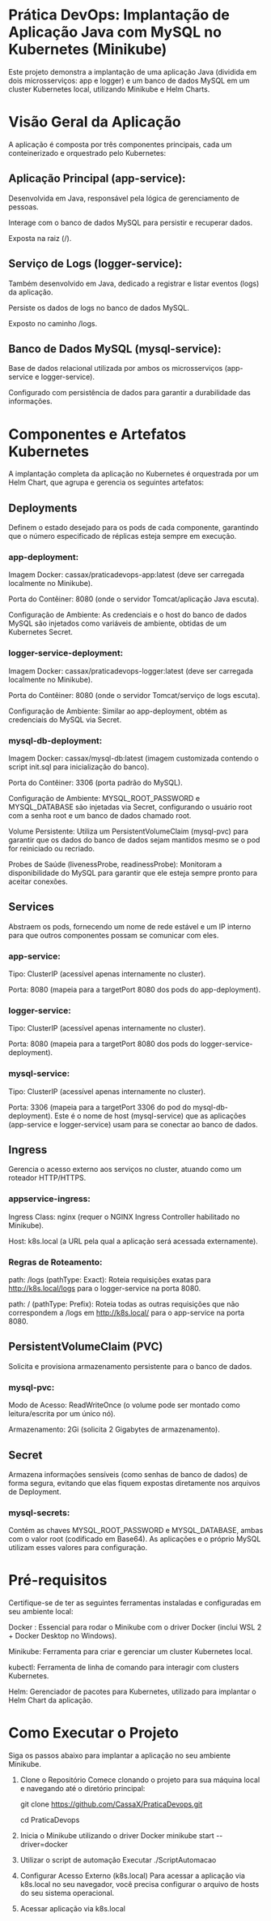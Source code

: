 # Prática DevOps: Implantação de Aplicação Java com MySQL no Kubernetes (Minikube)
Este projeto demonstra a implantação de uma aplicação Java (dividida em dois microsserviços: app e logger) e um banco de dados MySQL em um cluster Kubernetes local, utilizando Minikube e Helm Charts.

# Visão Geral da Aplicação
A aplicação é composta por três componentes principais, cada um conteinerizado e orquestrado pelo Kubernetes:

## Aplicação Principal (app-service):

Desenvolvida em Java, responsável pela lógica de gerenciamento de pessoas.

Interage com o banco de dados MySQL para persistir e recuperar dados.

Exposta na raiz (/).

## Serviço de Logs (logger-service):

Também desenvolvido em Java, dedicado a registrar e listar eventos (logs) da aplicação.

Persiste os dados de logs no banco de dados MySQL.

Exposto no caminho /logs.

## Banco de Dados MySQL (mysql-service):

Base de dados relacional utilizada por ambos os microsserviços (app-service e logger-service).

Configurado com persistência de dados para garantir a durabilidade das informações.

# Componentes e Artefatos Kubernetes
A implantação completa da aplicação no Kubernetes é orquestrada por um Helm Chart, que agrupa e gerencia os seguintes artefatos:

## Deployments
Definem o estado desejado para os pods de cada componente, garantindo que o número especificado de réplicas esteja sempre em execução.

### app-deployment:

Imagem Docker: cassax/praticadevops-app:latest (deve ser carregada localmente no Minikube).

Porta do Contêiner: 8080 (onde o servidor Tomcat/aplicação Java escuta).

Configuração de Ambiente: As credenciais e o host do banco de dados MySQL são injetados como variáveis de ambiente, obtidas de um Kubernetes Secret.

### logger-service-deployment:

Imagem Docker: cassax/praticadevops-logger:latest (deve ser carregada localmente no Minikube).

Porta do Contêiner: 8080 (onde o servidor Tomcat/serviço de logs escuta).

Configuração de Ambiente: Similar ao app-deployment, obtém as credenciais do MySQL via Secret.

### mysql-db-deployment:

Imagem Docker: cassax/mysql-db:latest (imagem customizada contendo o script init.sql para inicialização do banco).

Porta do Contêiner: 3306 (porta padrão do MySQL).

Configuração de Ambiente: MYSQL_ROOT_PASSWORD e MYSQL_DATABASE são injetadas via Secret, configurando o usuário root com a senha root e um banco de dados chamado root.

Volume Persistente: Utiliza um PersistentVolumeClaim (mysql-pvc) para garantir que os dados do banco de dados sejam mantidos mesmo se o pod for reiniciado ou recriado.

Probes de Saúde (livenessProbe, readinessProbe): Monitoram a disponibilidade do MySQL para garantir que ele esteja sempre pronto para aceitar conexões.

## Services
Abstraem os pods, fornecendo um nome de rede estável e um IP interno para que outros componentes possam se comunicar com eles.

### app-service:

Tipo: ClusterIP (acessível apenas internamente no cluster).

Porta: 8080 (mapeia para a targetPort 8080 dos pods do app-deployment).

### logger-service:

Tipo: ClusterIP (acessível apenas internamente no cluster).

Porta: 8080 (mapeia para a targetPort 8080 dos pods do logger-service-deployment).

### mysql-service:

Tipo: ClusterIP (acessível apenas internamente no cluster).

Porta: 3306 (mapeia para a targetPort 3306 do pod do mysql-db-deployment). Este é o nome de host (mysql-service) que as aplicações (app-service e logger-service) usam para se conectar ao banco de dados.

## Ingress
Gerencia o acesso externo aos serviços no cluster, atuando como um roteador HTTP/HTTPS.

### appservice-ingress:

Ingress Class: nginx (requer o NGINX Ingress Controller habilitado no Minikube).

Host: k8s.local (a URL pela qual a aplicação será acessada externamente).

### Regras de Roteamento:

path: /logs (pathType: Exact): Roteia requisições exatas para http://k8s.local/logs para o logger-service na porta 8080.

path: / (pathType: Prefix): Roteia todas as outras requisições que não correspondem a /logs em http://k8s.local/ para o app-service na porta 8080.

## PersistentVolumeClaim (PVC)
Solicita e provisiona armazenamento persistente para o banco de dados.

### mysql-pvc:

Modo de Acesso: ReadWriteOnce (o volume pode ser montado como leitura/escrita por um único nó).

Armazenamento: 2Gi (solicita 2 Gigabytes de armazenamento).

## Secret
Armazena informações sensíveis (como senhas de banco de dados) de forma segura, evitando que elas fiquem expostas diretamente nos arquivos de Deployment.

### mysql-secrets:

Contém as chaves MYSQL_ROOT_PASSWORD e MYSQL_DATABASE, ambas com o valor root (codificado em Base64). As aplicações e o próprio MySQL utilizam esses valores para configuração.

# Pré-requisitos
Certifique-se de ter as seguintes ferramentas instaladas e configuradas em seu ambiente local:

Docker : Essencial para rodar o Minikube com o driver Docker (inclui WSL 2 + Docker Desktop no Windows).

Minikube: Ferramenta para criar e gerenciar um cluster Kubernetes local.

kubectl: Ferramenta de linha de comando para interagir com clusters Kubernetes.

Helm: Gerenciador de pacotes para Kubernetes, utilizado para implantar o Helm Chart da aplicação.


# Como Executar o Projeto
Siga os passos abaixo para implantar a aplicação no seu ambiente Minikube.

1. Clone o Repositório
Comece clonando o projeto para sua máquina local e navegando até o diretório principal:

    git clone https://github.com/CassaX/PraticaDevops.git
    
    cd PraticaDevops

2. Inicia o Minikube utilizando o driver Docker
minikube start --driver=docker

3. Utilizar o script de automação
Executar ./ScriptAutomacao

4. Configurar Acesso Externo (k8s.local)
Para acessar a aplicação via k8s.local no seu navegador, você precisa configurar o arquivo de hosts do seu sistema operacional.

5. Acessar aplicação via k8s.local

